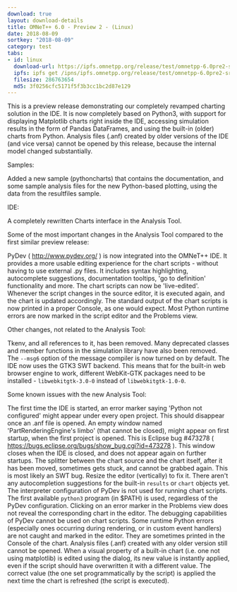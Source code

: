 ```yaml
---
download: true
layout: download-details
title: OMNeT++ 6.0 - Preview 2 - (Linux)
date: 2018-08-09
sortkey: "2018-08-09"
category: test
tabs:
- id: linux
  download-url: https://ipfs.omnetpp.org/release/test/omnetpp-6.0pre2-src-linux.tgz
  ipfs: ipfs get /ipns/ipfs.omnetpp.org/release/test/omnetpp-6.0pre2-src-linux.tgz
  filesize: 286763654
  md5: 3f0256cfc5171f5f3b3cc1bc2d87e129
---
```


This is a preview release demonstrating our completely revamped charting solution in the IDE. It is now completely based on Python3, with support for displaying Matplotlib charts right inside the IDE, accessing simulation results in the form of Pandas DataFrames, and using the built-in (older) charts from Python. Analysis files (.anf) created by older versions of the IDE (and vice versa) cannot be opened by this release, because the internal model changed substantially.

Samples:

  Added a new sample (pythoncharts) that contains the documentation, and some sample analysis files for the new Python-based plotting, using the data from the resultfiles sample.

IDE:

  A completely rewritten Charts interface in the Analysis Tool.

 Some of the most important changes in the Analysis Tool compared to the first similar preview release:

  PyDev ( http://www.pydev.org/ ) is now integrated into the OMNeT++ IDE. It provides a more usable editing experience for the chart scripts - without having to use external .py files. It includes syntax highlighting, autocomplete suggestions, documentation tooltips, 'go to definition' functionality and more.
  The chart scripts can now be 'live-edited'. Whenever the script changes in the source editor, it is executed again, and the chart is updated accordingly.
  The standard output of the chart scripts is now printed in a proper Console, as one would expect.
  Most Python runtime errors are now marked in the script editor and the Problems view.

Other changes, not related to the Analysis Tool:

  Tkenv, and all references to it, has been removed.
  Many deprecated classes and member functions in the simulation library have also been removed.
  The `--msg6` option of the message compiler is now turned on by default.
  The IDE now uses the GTK3 SWT backend. This means that for the built-in web browser engine to work, different WebKit-GTK packages need to be installed - `libwebkitgtk-3.0-0` instead of `libwebkitgtk-1.0-0`.

Some known issues with the new Analysis Tool:

  The first time the IDE is started, an error marker saying 'Python not configured' might appear under every open project. This should disappear once an .anf file is opened.
  An empty window named 'PartRenderingEngine's limbo' (that cannot be closed), might appear on first startup, when the first project is opened. This is Eclipse bug #473278 ( https://bugs.eclipse.org/bugs/show_bug.cgi?id=473278 ). This window closes when the IDE is closed, and does not appear again on further startups.
  The splitter between the chart source and the chart itself, after it has been moved, sometimes gets stuck, and cannot be grabbed again. This is most likely an SWT bug. Resize the editor (vertically) to fix it.
  There aren't any autocompletion suggestions for the built-in `results` or `chart` objects yet.
  The interpreter configuration of PyDev is not used for running chart scripts. The first available `python3` program (in $PATH) is used, regardless of the PyDev configuration.
  Clicking on an error marker in the Problems view does not reveal the corresponding chart in the editor.
  The debugging capabilities of PyDev cannot be used on chart scripts.
  Some runtime Python errors (especially ones occurring during rendering, or in custom event handlers) are not caught and marked in the editor. They are sometimes printed in the Console of the chart.
   Analysis files (.anf) created with any older version still cannot be opened.
   When a visual property of a built-in chart (i.e. one not using matplotlib) is edited using the dialog, its new value is instantly applied, even if the script should have overwritten it with a different value. The correct value (the one set programmatically by the script) is applied the next time the chart is refreshed (the script is executed).
